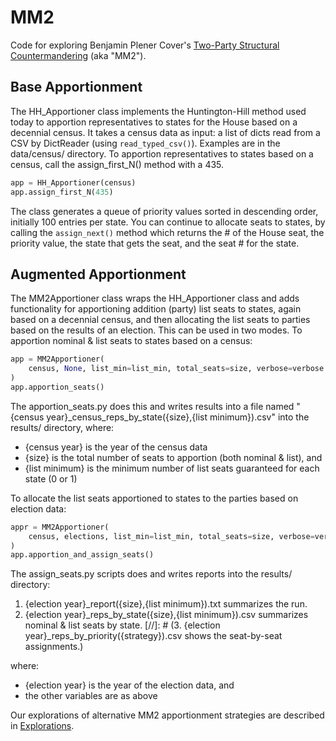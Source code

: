 # MM2

Code for exploring Benjamin Plener Cover's [Two-Party Structural Countermandering](https://papers.ssrn.com/sol3/papers.cfm?abstract_id=3891735) (aka "MM2").

## Base Apportionment

The HH_Apportioner class implements the Huntington-Hill method used today to apportion representatives to states 
for the House based on a decennial census.
It takes a census data as input: a list of dicts read from a CSV by DictReader (using `read_typed_csv()`).
Examples are in the data/census/ directory.
To apportion representatives to states based on a census, call the assign_first_N() method with a 435.

```python
app = HH_Apportioner(census)
app.assign_first_N(435)
```

The class generates a queue of priority values sorted in descending order, initially 100 entries per state.
You can continue to allocate seats to states, by calling the `assign_next()` method which returns
the # of the House seat, the priority value, the state that gets the seat, and the seat # for the state.

## Augmented Apportionment

The MM2Apportioner class wraps the HH_Apportioner class and adds functionality for apportioning addition (party)
list seats to states, again based on a decennial census, and then allocating the list seats to parties based
on the results of an election.
This can be used in two modes. To apportion nominal & list seats to states based on a census:

```python
app = MM2Apportioner(
    census, None, list_min=list_min, total_seats=size, verbose=verbose
)
app.apportion_seats()
```

The apportion_seats.py does this and writes results into a file named "{census year}_census_reps_by_state({size},{list minimum}).csv" into the results/ directory, where:

- {census year} is the year of the census data
- {size} is the total number of seats to apportion (both nominal & list), and
- {list minimum} is the minimum number of list seats guaranteed for each state (0 or 1)

To allocate the list seats apportioned to states to the parties based on election data:

```python
appr = MM2Apportioner(
    census, elections, list_min=list_min, total_seats=size, verbose=verbose
)
app.apportion_and_assign_seats()
```

The assign_seats.py scripts does and writes reports into the results/ directory:

1. {election year}_report({size},{list minimum}).txt summarizes the run.
2. {election year}_reps_by_state({size},{list minimum}).csv summarizes nominal & list seats by state.
[//]: # (3. {election year}_reps_by_priority({strategy}).csv shows the seat-by-seat assignments.)

where:
- {election year} is the year of the election data, and
- the other variables are as above

Our explorations of alternative MM2 apportionment strategies are described in [Explorations](./notes/explorations.md).